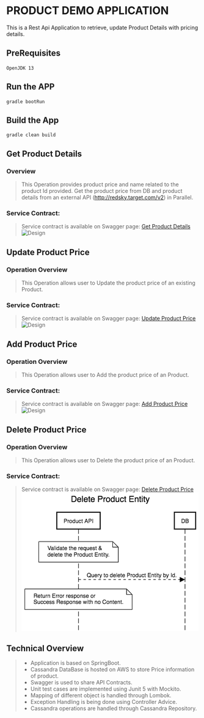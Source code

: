 # PRODUCT DEMO APPLICATION
This is a Rest Api Application to retrieve, update Product Details with pricing details.

## PreRequisites
    OpenJDK 13

## Run the APP
    gradle bootRun

## Build the App
    gradle clean build

## Get Product Details
### Overview
> This Operation provides product price and name related to the product Id provided.
> Get the product price from DB and product details from an external API (http://redsky.target.com/v2) in Parallel.
### Service Contract:
> Service contract is available on Swagger page:
>[Get Product Details](http://localhost:8080/swagger-ui.html#/product-controller/getProductUsingGET)
>![Design](https://github.com/kjangir/product-demo/blob/master/src/documents/GetProductDetails.png?raw=true)

## Update Product Price
### Operation Overview
> This Operation allows user to Update the product price of an existing Product.
### Service Contract:
> Service contract is available on Swagger page:
>[Update Product Price](http://localhost:8080/swagger-ui.html#/product-controller/updateProductUsingPUT)
>![Design](https://github.com/kjangir/product-demo/blob/master/src/documents/UpdateProductEntity.png?raw=true)


## Add Product Price
### Operation Overview
> This Operation allows user to Add the product price of an Product.
### Service Contract:
> Service contract is available on Swagger page:
>[Add Product Price](http://localhost:8080/swagger-ui.html#/product-controller/createProductUsingPOST)
>![Design](https://github.com/kjangir/product-demo/blob/master/src/documents/CreateProductEntity.png?raw=true)


## Delete Product Price
### Operation Overview
> This Operation allows user to Delete the product price of an Product.
### Service Contract:
> Service contract is available on Swagger page:
>[Delete Product Price](http://localhost:8080/swagger-ui.html#/product-controller/deleteProductUsingDELETE)
>![Design](https://github.com/kjangir/product-demo/blob/master/documents/DeleteProductEntity.png?raw=true)


## Technical Overview
>* Application is based on SpringBoot.
>* Cassandra DataBase is hosted on AWS to store Price information of product.
>* Swagger is used to share API Contracts.
>* Unit test cases are implemented using Junit 5 with Mockito.
>* Mapping of different object is handled through Lombok.
>* Exception Handling is being done using Controller Advice.
>* Cassandra operations are handled through Cassandra Repository. 

